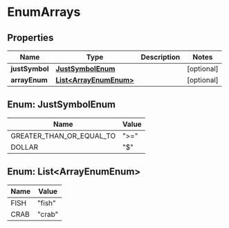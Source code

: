 

# EnumArrays


## Properties

Name | Type | Description | Notes
------------ | ------------- | ------------- | -------------
**justSymbol** | [**JustSymbolEnum**](#JustSymbolEnum) |  |  [optional]
**arrayEnum** | [**List&lt;ArrayEnumEnum&gt;**](#List&lt;ArrayEnumEnum&gt;) |  |  [optional]



## Enum: JustSymbolEnum

Name | Value
---- | -----
GREATER_THAN_OR_EQUAL_TO | &quot;&gt;&#x3D;&quot;
DOLLAR | &quot;$&quot;



## Enum: List&lt;ArrayEnumEnum&gt;

Name | Value
---- | -----
FISH | &quot;fish&quot;
CRAB | &quot;crab&quot;



